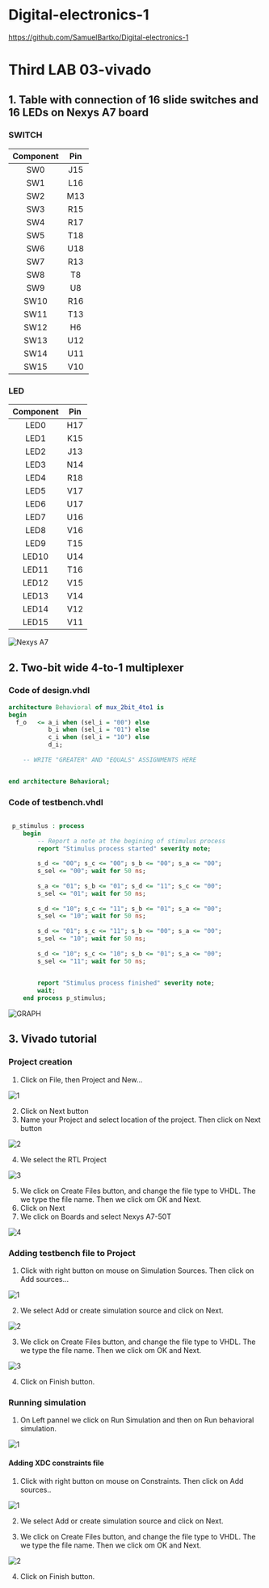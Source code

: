 # Digital-electronics-1

https://github.com/SamuelBartko/Digital-electronics-1

# Third LAB 03-vivado

## 1. Table with connection of 16 slide switches and 16 LEDs on Nexys A7 board

### SWITCH

| **Component** | **Pin** |
| :-: | :-: |
| SW0 | J15 | 
| SW1 | L16 |
| SW2 | M13 |
| SW3 | R15 |
| SW4 | R17 |
| SW5 | T18 |
| SW6 | U18 |
| SW7 | R13 | 
| SW8 | T8 | 
| SW9 | U8 |
| SW10 | R16 | 
| SW11 | T13 | 
| SW12 | H6 |
| SW13 | U12 | 
| SW14 | U11 | 
| SW15 | V10 | 

### LED

| **Component** | **Pin** |
| :-: | :-: |
| LED0 | H17 |
| LED1 | K15 |
| LED2 | J13 |
| LED3 | N14 |
| LED4 | R18 |
| LED5 | V17 |
| LED6 | U17 |
| LED7 | U16 |
| LED8 | V16 |
| LED9 | T15 |
| LED10 | U14 |
| LED11 | T16 |
| LED12 | V15 |
| LED13 | V14 |
| LED14 | V12 |
| LED15 | V11 |

![Nexys A7](Images/n4r.png)

## 2. Two-bit wide 4-to-1 multiplexer

### Code of design.vhdl

```vhdl
architecture Behavioral of mux_2bit_4to1 is
begin
  f_o   <= a_i when (sel_i = "00") else
           b_i when (sel_i = "01") else
           c_i when (sel_i = "10") else
           d_i;
	
    -- WRITE "GREATER" AND "EQUALS" ASSIGNMENTS HERE


end architecture Behavioral;

```

### Code of testbench.vhdl
```vhdl

 p_stimulus : process
    begin
        -- Report a note at the begining of stimulus process
        report "Stimulus process started" severity note;
        
        s_d <= "00"; s_c <= "00"; s_b <= "00"; s_a <= "00";
        s_sel <= "00"; wait for 50 ns;
        
        s_a <= "01"; s_b <= "01"; s_d <= "11"; s_c <= "00";
        s_sel <= "01"; wait for 50 ns;
        
        s_d <= "10"; s_c <= "11"; s_b <= "01"; s_a <= "00"; 
        s_sel <= "10"; wait for 50 ns;
        
        s_d <= "01"; s_c <= "11"; s_b <= "00"; s_a <= "00"; 
        s_sel <= "10"; wait for 50 ns;
        
        s_d <= "10"; s_c <= "10"; s_b <= "01"; s_a <= "00";
        s_sel <= "11"; wait for 50 ns;

       
        report "Stimulus process finished" severity note;
        wait;
    end process p_stimulus;

```

![GRAPH](Images/2.png)

## 3. Vivado tutorial

### Project creation 

1. Click on File, then Project and New...

![1](Images/3.png)

2. Click on Next button
3. Name your Project and select location of the project. Then click on Next button

![2](Images/4.png)

4. We select the RTL Project

![3](Images/5.png)

5. We click on Create Files button, and change the file type to VHDL. The we type the file name. Then we click om OK and Next.
6. Click on Next
7. We click on Boards and select Nexys A7-50T

![4](Images/6.png)

### Adding testbench file to Project

1. Click with right button on mouse on Simulation Sources. Then click on Add sources...

![1](Images/7.png)

2. We select Add or create simulation source and click on Next.

![2](Images/8.png)

3.  We click on Create Files button, and change the file type to VHDL. The we type the file name. Then we click om OK and Next.

![3](Images/9.png)

4. Click on Finish button.

### Running simulation

1. On Left pannel we click on Run Simulation and then on Run behavioral simulation.

![1](Images/10.png)

#### Adding XDC constraints file

1. Click with right button on mouse on Constraints. Then click on Add sources..

![1](Images/11.png)

2. We select Add or create simulation source and click on Next.

3.  We click on Create Files button, and change the file type to VHDL. The we type the file name. Then we click om OK and Next.

![2](Images/12.png)

4. Click on Finish button.